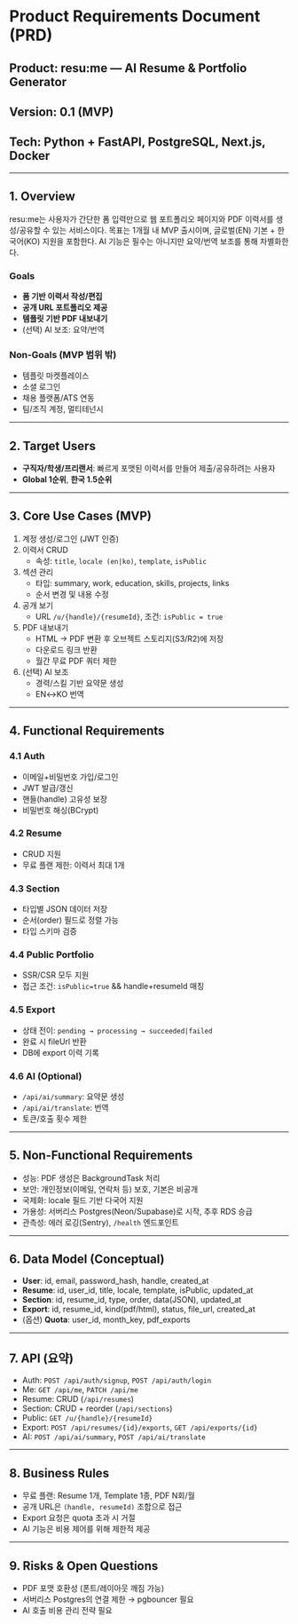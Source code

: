 # Product Requirements Document (PRD)

## Product: resu:me — AI Resume & Portfolio Generator

## Version: 0.1 (MVP)

## Tech: Python + FastAPI, PostgreSQL, Next.js, Docker

---

## 1. Overview

resu:me는 사용자가 간단한 폼 입력만으로 웹 포트폴리오 페이지와 PDF 이력서를 생성/공유할 수 있는 서비스이다.
목표는 1개월 내 MVP 출시이며, 글로벌(EN) 기본 + 한국어(KO) 지원을 포함한다.
AI 기능은 필수는 아니지만 요약/번역 보조를 통해 차별화한다.

### Goals

- **폼 기반 이력서 작성/편집**
- **공개 URL 포트폴리오 제공**
- **템플릿 기반 PDF 내보내기**
- (선택) AI 보조: 요약/번역

### Non-Goals (MVP 범위 밖)

- 템플릿 마켓플레이스
- 소셜 로그인
- 채용 플랫폼/ATS 연동
- 팀/조직 계정, 멀티테넌시

---

## 2. Target Users

- **구직자/학생/프리랜서**: 빠르게 포맷된 이력서를 만들어 제출/공유하려는 사용자
- **Global 1순위**, **한국 1.5순위**

---

## 3. Core Use Cases (MVP)

1. 계정 생성/로그인 (JWT 인증)
2. 이력서 CRUD
   - 속성: `title`, `locale (en|ko)`, `template`, `isPublic`
3. 섹션 관리
   - 타입: summary, work, education, skills, projects, links
   - 순서 변경 및 내용 수정
4. 공개 보기
   - URL `/u/{handle}/{resumeId}`, 조건: `isPublic = true`
5. PDF 내보내기
   - HTML → PDF 변환 후 오브젝트 스토리지(S3/R2)에 저장
   - 다운로드 링크 반환
   - 월간 무료 PDF 쿼터 제한
6. (선택) AI 보조
   - 경력/스킬 기반 요약문 생성
   - EN↔KO 번역

---

## 4. Functional Requirements

### 4.1 Auth

- 이메일+비밀번호 가입/로그인
- JWT 발급/갱신
- 핸들(handle) 고유성 보장
- 비밀번호 해싱(BCrypt)

### 4.2 Resume

- CRUD 지원
- 무료 플랜 제한: 이력서 최대 1개

### 4.3 Section

- 타입별 JSON 데이터 저장
- 순서(order) 필드로 정렬 가능
- 타입 스키마 검증

### 4.4 Public Portfolio

- SSR/CSR 모두 지원
- 접근 조건: `isPublic=true` && handle+resumeId 매칭

### 4.5 Export

- 상태 전이: `pending → processing → succeeded|failed`
- 완료 시 fileUrl 반환
- DB에 export 이력 기록

### 4.6 AI (Optional)

- `/api/ai/summary`: 요약문 생성
- `/api/ai/translate`: 번역
- 토큰/호출 횟수 제한

---

## 5. Non-Functional Requirements

- 성능: PDF 생성은 BackgroundTask 처리
- 보안: 개인정보(이메일, 연락처 등) 보호, 기본은 비공개
- 국제화: locale 필드 기반 다국어 지원
- 가용성: 서버리스 Postgres(Neon/Supabase)로 시작, 추후 RDS 승급
- 관측성: 에러 로깅(Sentry), `/health` 엔드포인트

---

## 6. Data Model (Conceptual)

- **User**: id, email, password_hash, handle, created_at
- **Resume**: id, user_id, title, locale, template, isPublic, updated_at
- **Section**: id, resume_id, type, order, data(JSON), updated_at
- **Export**: id, resume_id, kind(pdf/html), status, file_url, created_at
- (옵션) **Quota**: user_id, month_key, pdf_exports

---

## 7. API (요약)

- Auth: `POST /api/auth/signup`, `POST /api/auth/login`
- Me: `GET /api/me`, `PATCH /api/me`
- Resume: CRUD (`/api/resumes`)
- Section: CRUD + reorder (`/api/sections`)
- Public: `GET /u/{handle}/{resumeId}`
- Export: `POST /api/resumes/{id}/exports`, `GET /api/exports/{id}`
- AI: `POST /api/ai/summary`, `POST /api/ai/translate`

---

## 8. Business Rules

- 무료 플랜: Resume 1개, Template 1종, PDF N회/월
- 공개 URL은 `(handle, resumeId)` 조합으로 접근
- Export 요청은 quota 초과 시 거절
- AI 기능은 비용 제어를 위해 제한적 제공

---

## 9. Risks & Open Questions

- PDF 포맷 호환성 (폰트/레이아웃 깨짐 가능)
- 서버리스 Postgres의 연결 제한 → pgbouncer 필요
- AI 호출 비용 관리 전략 필요
